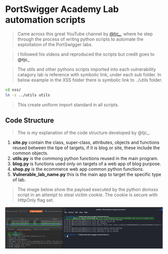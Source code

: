 
# PortSwigger Academy Lab automation scripts

>Came across this great YouTube channel by [@tjc_](https://www.youtube.com/@tjc_/videos), where he step through the process of writng python scripts to automate the exploitation of the PortSwigger labs.  
  
>I followed his videos and reproduced the scripts but credit goes to **@tjc_**  

>The utils and other pythons scripts imported into each vulnerability catagory lab is reference with symbolic link, under each sub folder. In below example in the XSS folder there is symbolic link to ../utils folder.

```bash
cd xss/
ln -s ../utils utils
```  

>This create uniform import standard in all scripts.  

## Code Structure

>The is my explanation of the code structure developed by @tjc_.  
  
1. **site.py** contain the class, super-class, attributes, objects and functions reused between the tipe of targets, if it is blog or site, these include the common objects.  
2. **utils.py** is the commong python functions reused in the main program.  
3. **blog.py** is functions used only on targets of a web app of blog purpose.  
4. **shop.py** is the ecommerce web app common python functions.  
5. **Vulnerable_lab_name.py** this is the main app to target the specific type of lab.  
  
>The image below show the payload executed by the python domxss script in an attempt to steal victim cookie. The cookie is secure with HttpOnly flag set.  

![auto-lab-xss](images/auto-lab-xss.png)  
